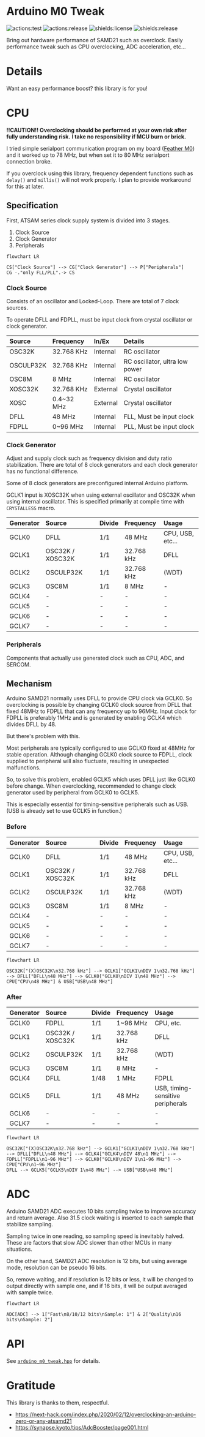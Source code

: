 # **Arduino M0 Tweak**
![actions:test](https://github.com/dojyorin/arduino_m0_tweak/actions/workflows/test.yaml/badge.svg)
![actions:release](https://github.com/dojyorin/arduino_m0_tweak/actions/workflows/release.yaml/badge.svg)
![shields:license](https://img.shields.io/github/license/dojyorin/arduino_m0_tweak)
![shields:release](https://img.shields.io/github/release/dojyorin/arduino_m0_tweak)

Bring out hardware performance of SAMD21 such as overclock.
Easily performance tweak such as CPU overclocking, ADC acceleration, etc...

# Details
Want an easy performance boost? this library is for you!

# CPU
**!!CAUTION!! Overclocking should be performed at your own risk after fully understanding risk.**
**I take no responsibility if MCU burn or brick.**

I tried simple serialport communication program on my board ([Feather M0](https://www.adafruit.com/product/2772)) and it worked up to 78 MHz, but when set it to 80 MHz serialport connection broke.

If you overclock using this library, frequency dependent functions such as `delay()` and `millis()` will not work properly.
I plan to provide workaround for this at later.

## Specification
First, ATSAM series clock supply system is divided into 3 stages.

1. Clock Source
2. Clock Generator
3. Peripherals

```mermaid
flowchart LR

CS["Clock Source"] --> CG["Clock Generator"] --> P["Peripherals"]
CG -."only FLL/PLL".-> CS
```

### Clock Source
Consists of an oscillator and Locked-Loop.
There are total of 7 clock sources.

To operate DFLL and FDPLL, must be input clock from crystal oscillator or clock generator.

|Source|Frequency|In/Ex|Details|
|:--|:--|:--|:--|
|OSC32K|32.768 KHz|Internal|RC oscillator|
|OSCULP32K|32.768 KHz|Internal|RC oscillator, ultra low power|
|OSC8M|8 MHz|Internal|RC oscillator|
|XOSC32K|32.768 KHz|External|Crystal oscillator|
|XOSC|0.4~32 MHz|External|Crystal oscillator|
|DFLL|48 MHz|Internal|FLL, Must be input clock|
|FDPLL|0~96 MHz|Internal|PLL, Must be input clock|

### Clock Generator
Adjust and supply clock such as frequency division and duty ratio stabilization.
There are total of 8 clock generators and each clock generator has no functional difference.

Some of 8 clock generators are preconfigured internal Arduino platform.

GCLK1 input is XOSC32K when using external oscillator and OSC32K when using internal oscillator.
This is specified primarily at compile time with `CRYSTALLESS` macro.

|Generator|Source|Divide|Frequency|Usage|
|:--|:--|:--|:--|:--|
|GCLK0|DFLL|1/1|48 MHz|CPU, USB, etc...|
|GCLK1|OSC32K / XOSC32K|1/1|32.768 kHz|DFLL|
|GCLK2|OSCULP32K|1/1|32.768 kHz|(WDT)|
|GCLK3|OSC8M|1/1|8 MHz|-|
|GCLK4|-|-|-|-|
|GCLK5|-|-|-|-|
|GCLK6|-|-|-|-|
|GCLK7|-|-|-|-|

### Peripherals
Components that actually use generated clock such as CPU, ADC, and SERCOM.

## Mechanism
Arduino SAMD21 normally uses DFLL to provide CPU clock via GCLK0.
So overclocking is possible by changing GCLK0 clock source from DFLL that fixed 48MHz to FDPLL that can any frequency up to 96MHz.
Input clock for FDPLL is preferably 1MHz and is generated by enabling GCLK4 which divides DFLL by 48.

But there's problem with this.

Most peripherals are typically configured to use GCLK0 fixed at 48MHz for stable operation.
Although changing GCLK0 clock source to FDPLL, clock supplied to peripheral will also fluctuate, resulting in unexpected malfunctions.

So, to solve this problem, enabled GCLK5 which uses DFLL just like GCLK0 before change.
When overclocking, recommended to change clock generator used by peripheral from GCLK0 to GCLK5.

This is especially essential for timing-sensitive peripherals such as USB.
(USB is already set to use GCLK5 in function.)

### Before
|Generator|Source|Divide|Frequency|Usage|
|:--|:--|:--|:--|:--|
|GCLK0|DFLL|1/1|48 MHz|CPU, USB, etc...|
|GCLK1|OSC32K / XOSC32K|1/1|32.768 kHz|DFLL|
|GCLK2|OSCULP32K|1/1|32.768 kHz|(WDT)|
|GCLK3|OSC8M|1/1|8 MHz|-|
|GCLK4|-|-|-|-|
|GCLK5|-|-|-|-|
|GCLK6|-|-|-|-|
|GCLK7|-|-|-|-|

```mermaid
flowchart LR

OSC32K["(X)OSC32K\n32.768 kHz"] --> GCLK1["GCLK1\nDIV 1\n32.768 kHz"] --> DFLL["DFLL\n48 MHz"] --> GCLK0["GCLK0\nDIV 1\n48 MHz"] --> CPU["CPU\n48 MHz"] & USB["USB\n48 MHz"]
```

### After
|Generator|Source|Divide|Frequency|Usage|
|:--|:--|:--|:--|:--|
|GCLK0|FDPLL|1/1|1~96 MHz|CPU, etc.|
|GCLK1|OSC32K / XOSC32K|1/1|32.768 kHz|DFLL|
|GCLK2|OSCULP32K|1/1|32.768 kHz|(WDT)|
|GCLK3|OSC8M|1/1|8 MHz|-|
|GCLK4|DFLL|1/48|1 MHz|FDPLL|
|GCLK5|DFLL|1/1|48 MHz|USB, timing-sensitive peripherals|
|GCLK6|-|-|-|-|
|GCLK7|-|-|-|-|

```mermaid
flowchart LR

OSC32K["(X)OSC32K\n32.768 kHz"] --> GCLK1["GCLK1\nDIV 1\n32.768 kHz"] --> DFLL["DFLL\n48 MHz"] --> GCLK4["GCLK4\nDIV 48\n1 MHz"] --> FDPLL["FDPLL\n1~96 MHz"] --> GCLK0["GCLK0\nDIV 1\n1~96 MHz"] --> CPU["CPU\n1~96 MHz"]
DFLL --> GCLK5["GCLK5\nDIV 1\n48 MHz"] --> USB["USB\n48 MHz"]
```

# ADC
Arduino SAMD21 ADC executes 10 bits sampling twice to improve accuracy and return average.
Also 31.5 clock waiting is inserted to each sample that stabilize sampling.

Sampling twice in one reading, so sampling speed is inevitably halved.
These are factors that slow ADC slower than other MCUs in many situations.

On the other hand, SAMD21 ADC resolution is 12 bits, but using average mode, resolution can be pseudo 16 bits.

So, remove waiting, and if resolution is 12 bits or less, it will be changed to output directly with sample one, and if 16 bits, it will be output averaged with sample twice.

```mermaid
flowchart LR

ADC[ADC] --> 1["Fast\n8/10/12 bits\nSample: 1"] & 2["Quality\n16 bits\nSample: 2"]
```

# API
See [`arduino_m0_tweak.hpp`](./src/arduino_m0_tweak.hpp) for details.

# Gratitude
This library is thanks to them, respectful.

- https://next-hack.com/index.php/2020/02/12/overclocking-an-arduino-zero-or-any-atsamd21
- https://synapse.kyoto/tips/AdcBooster/page001.html